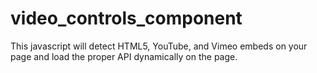 # video_controls_component
This javascript will detect HTML5, YouTube, and Vimeo embeds on your page and load the proper API dynamically on the page.
